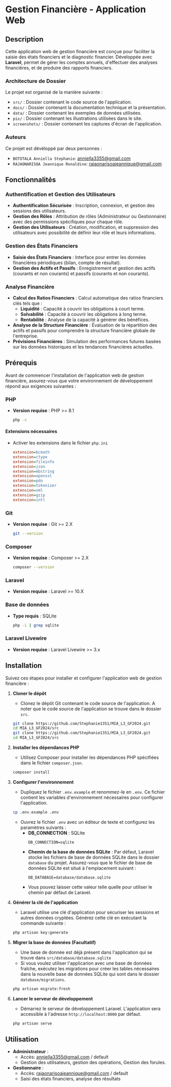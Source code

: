 # **Gestion Financière - Application Web**

## **Description**
Cette application web de gestion financière est conçue pour faciliter la saisie des états financiers et le diagnostic financier. Développée avec **Laravel**, permet de gérer les comptes annuels, d'effectuer des analyses financières, et de produire des rapports financiers.

### **Architecture de Dossier**

Le projet est organisé de la manière suivante :

- `src/` : Dossier contenant le code source de l'application.
- `docs/` : Dossier contenant la documentation technique et la présentation.
- `data/` : Dossier contenant les exemples de données utilisées.
- `pix/` : Dossier contenant les illustrations utilisées dans le site.
- `screenshots/` : Dossier contenant les captures d'écran de l'application.

### **Auteurs**

Ce projet est dévéloppé par deux personnes :
- `BOTOTALA Anniella Stephanie`: anniella3355@gmail.com
- `RAJAONARISOA Jeannique Ronaldine`: rajaonarisoajeannique@gmail.com

## **Fonctionnalités**

### **Authentification et Gestion des Utilisateurs**
- **Authentification Sécurisée** : Inscription, connexion, et gestion des sessions des utilisateurs.
- **Gestion des Rôles** : Attribution de rôles (Administrateur ou Gestionnaire) avec des permissions spécifiques pour chaque rôle.
- **Gestion des Utilisateurs** : Création, modification, et suppression des utilisateurs avec possibilité de définir leur rôle et leurs informations.

### **Gestion des États Financiers**
- **Saisie des États Financiers** : Interface pour entrer les données financières périodiques (bilan, compte de résultat).
- **Gestion des Actifs et Passifs** : Enregistrement et gestion des actifs (courants et non courants) et passifs (courants et non courants).

### **Analyse Financière**
- **Calcul des Ratios Financiers** : Calcul automatique des ratios financiers clés tels que :
  - **Liquidité** : Capacité à couvrir les obligations à court terme.
  - **Solvabilité** : Capacité à couvrir les obligations à long terme.
  - **Rentabilité** : Analyse de la capacité à générer des bénéfices.
- **Analyse de la Structure Financière** : Évaluation de la répartition des actifs et passifs pour comprendre la structure financière globale de l'entreprise.
- **Prévisions Financières** : Simulation des performances futures basées sur les données historiques et les tendances financières actuelles.

## **Prérequis**

Avant de commencer l'installation de l'application web de gestion financière, assurez-vous que votre environnement de développement répond aux exigences suivantes :

### **PHP**
- **Version requise** : PHP >= 8.1
  ```bash
  php -v
  ```

#### **Extensions nécessaires**
- Activer les extensions dans le fichier `php.ini`
  ```ini
  extension=bcmath
  extension=ctype
  extension=fileinfo
  extension=json
  extension=mbstring
  extension=openssl
  extension=pdo
  extension=tokenizer
  extension=xml
  extension=gzip
  extension=intl
  ```

### **Git**
- **Version requise** : Git >= 2.X
  ```bash
  git --version
  ```

### **Composer**
- **Version requise** : Composer >= 2.X
  ```bash
  composer --version
  ```

### **Laravel**
- **Version requise** : Laravel >= 10.X

### **Base de données**
- **Type requis** : SQLite

  ```bash
  php -i | grep sqlite
  ```

### **Laravel Livewire**
- **Version requise** : Laravel Livewire >= 3.x

## **Installation**

Suivez ces étapes pour installer et configurer l'application web de gestion financière :

1. **Cloner le dépôt**
   - Clonez le dépôt Git contenant le code source de l'application. A noter que le code source de l'application se trouve dans le dossier `src`.
   ```bash
   git clone https://github.com/Stephanie1351/MIA_L3_GF2024.git
   cd MIA_L3_GF2024/src
   git clone https://github.com/Stephanie1351/MIA_L3_GF2024.git
   cd MIA_L3_GF2024/src
   ```

2. **Installer les dépendances PHP**
   - Utilisez Composer pour installer les dépendances PHP spécifiées dans le fichier `composer.json`.
   ```bash
   composer install
   ```

3. **Configurer l'environnement**
   - Dupliquez le fichier `.env.example` et renommez-le en `.env`. Ce fichier contient les variables d'environnement nécessaires pour configurer l'application.
   ```bash
   cp .env.example .env
   ```
   - Ouvrez le fichier `.env` avec un éditeur de texte et configurez les paramètres suivants :
     - **DB_CONNECTION** : SQLite
       ```env
       DB_CONNECTION=sqlite
       ```
     - **Chemin de la base de données SQLite** : Par défaut, Laravel stocke les fichiers de base de données SQLite dans le dossier `database` du projet. Assurez-vous que le fichier de base de données SQLite est situé à l'emplacement suivant :
       ```env
       DB_DATABASE=database/database.sqlite
       ```
     - Vous pouvez laisser cette valeur telle quelle pour utiliser le chemin par défaut de Laravel.

4. **Générer la clé de l'application**
   - Laravel utilise une clé d'application pour sécuriser les sessions et autres données cryptées. Générez cette clé en exécutant la commande suivante :
   ```bash
   php artisan key:generate
   ```

5. **Migrer la base de données (Facultatif)**
   - Une base de donnée est déjà présent dans l'application qui se trouve dans `src/database/database.sqlite`
   - Si vous voulez utiliser l'applicarion avec une base de données fraîche, exécutez les migrations pour créer les tables nécessaires dans la nouvelle base de données SQLite qui sont dans le dossier `database/migrations`.
   ```bash
   php artisan migrate:fresh
   ```

6. **Lancer le serveur de développement**
   - Démarrez le serveur de développement Laravel. L'application sera accessible à l'adresse `http://localhost:8000` par défaut.
   ```bash
   php artisan serve
   ```

## **Utilisation**

- **Administrateur** :
  - Accès: anniella3355@gmail.com / default
  - Gestion des utilisateurs, gestion des opérations, Gestion des forules.
- **Gestionnaire** :
  - Accès: rajaonarisoajeannique@gmail.com / default
  - Saisi des états financiers, analyse des résultats